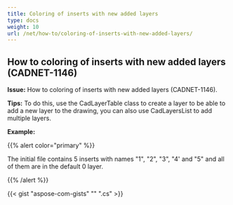 ```yaml
---
title: Coloring of inserts with new added layers
type: docs
weight: 10
url: /net/how-to/coloring-of-inserts-with-new-added-layers/
---
```


## **How to coloring of inserts with new added layers (CADNET-1146)**

**Issue:** How to coloring of inserts with new added layers (CADNET-1146).

**Tips:** To do this, use the CadLayerTable class to create a layer to be able to add a new layer to the drawing, you can also use CadLayersList to add multiple layers.

**Example:**

{{% alert color="primary" %}}

The initial file contains 5 inserts with names "1", "2", "3", "4' and "5" and all of them are in the default 0 layer.

{{% /alert %}}

{{< gist "aspose-com-gists" "" ".cs" >}}